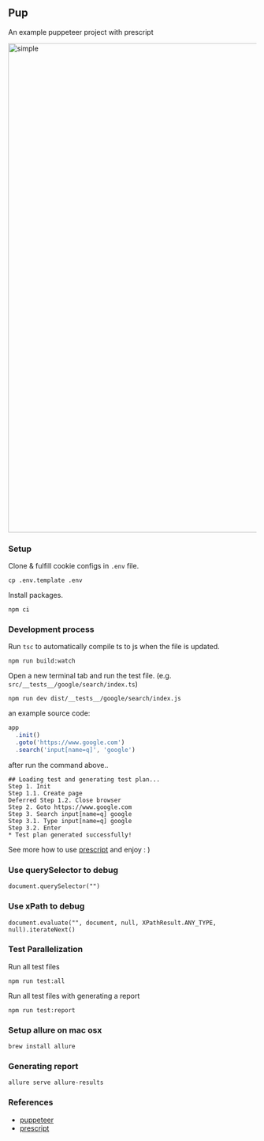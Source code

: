 ## Pup

An example puppeteer project with prescript

<img width="990" alt="simple" src="https://user-images.githubusercontent.com/9087409/54936625-6feb0b00-4f55-11e9-8185-dc707eeab7a3.png">

### Setup
Clone & fulfill cookie configs in `.env` file.
```
cp .env.template .env
```
Install packages.
```
npm ci
```

### Development process
Run `tsc` to automatically compile ts to js when the file is updated.
```
npm run build:watch
```
Open a new terminal tab and run the test file. (e.g. `src/__tests__/google/search/index.ts`)
```
npm run dev dist/__tests__/google/search/index.js
```
an example source code:
```ts
app
  .init()
  .goto('https://www.google.com')
  .search('input[name=q]', 'google')
```
after run the command above..
```
## Loading test and generating test plan...
Step 1. Init
Step 1.1. Create page
Deferred Step 1.2. Close browser
Step 2. Goto https://www.google.com
Step 3. Search input[name=q] google
Step 3.1. Type input[name=q] google
Step 3.2. Enter
* Test plan generated successfully!
```
See more how to use [prescript](https://prescript.netlify.com) and enjoy : )

### Use querySelector to debug
```
document.querySelector("")
```

### Use xPath to debug
```
document.evaluate("", document, null, XPathResult.ANY_TYPE, null).iterateNext()
```

### Test Parallelization

Run all test files

```
npm run test:all
```

Run all test files with generating a report

```
npm run test:report
```

### Setup allure on mac osx
```
brew install allure
```

### Generating report
```
allure serve allure-results
```

### References
- [puppeteer](https://pptr.dev)
- [prescript](https://prescript.netlify.com)
